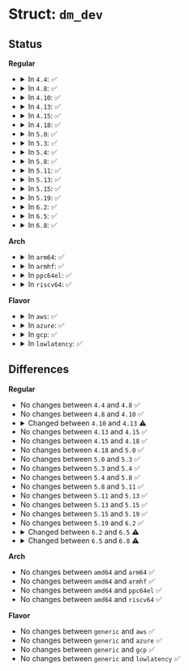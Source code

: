 # Struct: <code>dm_dev</code>

## Status
<b>Regular</b>
<ul>
<li>
<details>
<summary>In <code>4.4</code>: ✅</summary>

```c
struct dm_dev {
    struct block_device *bdev;
    fmode_t mode;
    char name[16];
};
```
</details>
</li>
<li>
<details>
<summary>In <code>4.8</code>: ✅</summary>

```c
struct dm_dev {
    struct block_device *bdev;
    fmode_t mode;
    char name[16];
};
```
</details>
</li>
<li>
<details>
<summary>In <code>4.10</code>: ✅</summary>

```c
struct dm_dev {
    struct block_device *bdev;
    fmode_t mode;
    char name[16];
};
```
</details>
</li>
<li>
<details>
<summary>In <code>4.13</code>: ✅</summary>

```c
struct dm_dev {
    struct block_device *bdev;
    struct dax_device *dax_dev;
    fmode_t mode;
    char name[16];
};
```
</details>
</li>
<li>
<details>
<summary>In <code>4.15</code>: ✅</summary>

```c
struct dm_dev {
    struct block_device *bdev;
    struct dax_device *dax_dev;
    fmode_t mode;
    char name[16];
};
```
</details>
</li>
<li>
<details>
<summary>In <code>4.18</code>: ✅</summary>

```c
struct dm_dev {
    struct block_device *bdev;
    struct dax_device *dax_dev;
    fmode_t mode;
    char name[16];
};
```
</details>
</li>
<li>
<details>
<summary>In <code>5.0</code>: ✅</summary>

```c
struct dm_dev {
    struct block_device *bdev;
    struct dax_device *dax_dev;
    fmode_t mode;
    char name[16];
};
```
</details>
</li>
<li>
<details>
<summary>In <code>5.3</code>: ✅</summary>

```c
struct dm_dev {
    struct block_device *bdev;
    struct dax_device *dax_dev;
    fmode_t mode;
    char name[16];
};
```
</details>
</li>
<li>
<details>
<summary>In <code>5.4</code>: ✅</summary>

```c
struct dm_dev {
    struct block_device *bdev;
    struct dax_device *dax_dev;
    fmode_t mode;
    char name[16];
};
```
</details>
</li>
<li>
<details>
<summary>In <code>5.8</code>: ✅</summary>

```c
struct dm_dev {
    struct block_device *bdev;
    struct dax_device *dax_dev;
    fmode_t mode;
    char name[16];
};
```
</details>
</li>
<li>
<details>
<summary>In <code>5.11</code>: ✅</summary>

```c
struct dm_dev {
    struct block_device *bdev;
    struct dax_device *dax_dev;
    fmode_t mode;
    char name[16];
};
```
</details>
</li>
<li>
<details>
<summary>In <code>5.13</code>: ✅</summary>

```c
struct dm_dev {
    struct block_device *bdev;
    struct dax_device *dax_dev;
    fmode_t mode;
    char name[16];
};
```
</details>
</li>
<li>
<details>
<summary>In <code>5.15</code>: ✅</summary>

```c
struct dm_dev {
    struct block_device *bdev;
    struct dax_device *dax_dev;
    fmode_t mode;
    char name[16];
};
```
</details>
</li>
<li>
<details>
<summary>In <code>5.19</code>: ✅</summary>

```c
struct dm_dev {
    struct block_device *bdev;
    struct dax_device *dax_dev;
    fmode_t mode;
    char name[16];
};
```
</details>
</li>
<li>
<details>
<summary>In <code>6.2</code>: ✅</summary>

```c
struct dm_dev {
    struct block_device *bdev;
    struct dax_device *dax_dev;
    fmode_t mode;
    char name[16];
};
```
</details>
</li>
<li>
<details>
<summary>In <code>6.5</code>: ✅</summary>

```c
struct dm_dev {
    struct block_device *bdev;
    struct dax_device *dax_dev;
    blk_mode_t mode;
    char name[16];
};
```
</details>
</li>
<li>
<details>
<summary>In <code>6.8</code>: ✅</summary>

```c
struct dm_dev {
    struct block_device *bdev;
    struct bdev_handle *bdev_handle;
    struct dax_device *dax_dev;
    blk_mode_t mode;
    char name[16];
};
```
</details>
</li>
</ul>
<b>Arch</b>
<ul>
<li>
<details>
<summary>In <code>arm64</code>: ✅</summary>

```c
struct dm_dev {
    struct block_device *bdev;
    struct dax_device *dax_dev;
    fmode_t mode;
    char name[16];
};
```
</details>
</li>
<li>
<details>
<summary>In <code>armhf</code>: ✅</summary>

```c
struct dm_dev {
    struct block_device *bdev;
    struct dax_device *dax_dev;
    fmode_t mode;
    char name[16];
};
```
</details>
</li>
<li>
<details>
<summary>In <code>ppc64el</code>: ✅</summary>

```c
struct dm_dev {
    struct block_device *bdev;
    struct dax_device *dax_dev;
    fmode_t mode;
    char name[16];
};
```
</details>
</li>
<li>
<details>
<summary>In <code>riscv64</code>: ✅</summary>

```c
struct dm_dev {
    struct block_device *bdev;
    struct dax_device *dax_dev;
    fmode_t mode;
    char name[16];
};
```
</details>
</li>
</ul>
<b>Flavor</b>
<ul>
<li>
<details>
<summary>In <code>aws</code>: ✅</summary>

```c
struct dm_dev {
    struct block_device *bdev;
    struct dax_device *dax_dev;
    fmode_t mode;
    char name[16];
};
```
</details>
</li>
<li>
<details>
<summary>In <code>azure</code>: ✅</summary>

```c
struct dm_dev {
    struct block_device *bdev;
    struct dax_device *dax_dev;
    fmode_t mode;
    char name[16];
};
```
</details>
</li>
<li>
<details>
<summary>In <code>gcp</code>: ✅</summary>

```c
struct dm_dev {
    struct block_device *bdev;
    struct dax_device *dax_dev;
    fmode_t mode;
    char name[16];
};
```
</details>
</li>
<li>
<details>
<summary>In <code>lowlatency</code>: ✅</summary>

```c
struct dm_dev {
    struct block_device *bdev;
    struct dax_device *dax_dev;
    fmode_t mode;
    char name[16];
};
```
</details>
</li>
</ul>

## Differences
<b>Regular</b>
<ul>
<li>
No changes between <code>4.4</code> and <code>4.8</code> ✅
</li>
<li>
No changes between <code>4.8</code> and <code>4.10</code> ✅
</li>
<li>
<details>
<summary>Changed between <code>4.10</code> and <code>4.13</code> ⚠️</summary>
<ul>
<li>
<b>Field added. </b>
<code>struct dax_device *dax_dev</code>
</li>
</ul>
</details>
</li>
<li>
No changes between <code>4.13</code> and <code>4.15</code> ✅
</li>
<li>
No changes between <code>4.15</code> and <code>4.18</code> ✅
</li>
<li>
No changes between <code>4.18</code> and <code>5.0</code> ✅
</li>
<li>
No changes between <code>5.0</code> and <code>5.3</code> ✅
</li>
<li>
No changes between <code>5.3</code> and <code>5.4</code> ✅
</li>
<li>
No changes between <code>5.4</code> and <code>5.8</code> ✅
</li>
<li>
No changes between <code>5.8</code> and <code>5.11</code> ✅
</li>
<li>
No changes between <code>5.11</code> and <code>5.13</code> ✅
</li>
<li>
No changes between <code>5.13</code> and <code>5.15</code> ✅
</li>
<li>
No changes between <code>5.15</code> and <code>5.19</code> ✅
</li>
<li>
No changes between <code>5.19</code> and <code>6.2</code> ✅
</li>
<li>
<details>
<summary>Changed between <code>6.2</code> and <code>6.5</code> ⚠️</summary>
<ul>
<li>
<b>Field type changed. </b>
<code>fmode_t mode</code> ➡️ <code>blk_mode_t mode</code>
</li>
</ul>
</details>
</li>
<li>
<details>
<summary>Changed between <code>6.5</code> and <code>6.8</code> ⚠️</summary>
<ul>
<li>
<b>Field added. </b>
<code>struct bdev_handle *bdev_handle</code>
</li>
</ul>
</details>
</li>
</ul>
<b>Arch</b>
<ul>
<li>
No changes between <code>amd64</code> and <code>arm64</code> ✅
</li>
<li>
No changes between <code>amd64</code> and <code>armhf</code> ✅
</li>
<li>
No changes between <code>amd64</code> and <code>ppc64el</code> ✅
</li>
<li>
No changes between <code>amd64</code> and <code>riscv64</code> ✅
</li>
</ul>
<b>Flavor</b>
<ul>
<li>
No changes between <code>generic</code> and <code>aws</code> ✅
</li>
<li>
No changes between <code>generic</code> and <code>azure</code> ✅
</li>
<li>
No changes between <code>generic</code> and <code>gcp</code> ✅
</li>
<li>
No changes between <code>generic</code> and <code>lowlatency</code> ✅
</li>
</ul>
